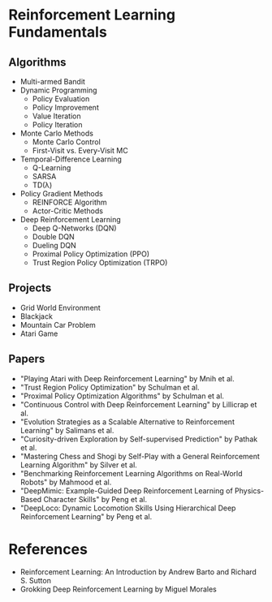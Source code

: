 # Reinforcement Learning Fundamentals

## Algorithms
- Multi-armed Bandit
- Dynamic Programming
  - Policy Evaluation
  - Policy Improvement
  - Value Iteration
  - Policy Iteration
- Monte Carlo Methods
  - Monte Carlo Control
  - First-Visit vs. Every-Visit MC
- Temporal-Difference Learning
  - Q-Learning
  - SARSA
  - TD(λ)
- Policy Gradient Methods
  - REINFORCE Algorithm
  - Actor-Critic Methods
- Deep Reinforcement Learning
  - Deep Q-Networks (DQN)
  - Double DQN
  - Dueling DQN
  - Proximal Policy Optimization (PPO)
  - Trust Region Policy Optimization (TRPO)

## Projects
- Grid World Environment
- Blackjack
- Mountain Car Problem
- Atari Game

## Papers
- "Playing Atari with Deep Reinforcement Learning" by Mnih et al.
- "Trust Region Policy Optimization" by Schulman et al.
- "Proximal Policy Optimization Algorithms" by Schulman et al.
- "Continuous Control with Deep Reinforcement Learning" by Lillicrap et al.
- "Evolution Strategies as a Scalable Alternative to Reinforcement Learning" by Salimans et al.
- "Curiosity-driven Exploration by Self-supervised Prediction" by Pathak et al.
- "Mastering Chess and Shogi by Self-Play with a General Reinforcement Learning Algorithm" by Silver et al.
- "Benchmarking Reinforcement Learning Algorithms on Real-World Robots" by Mahmood et al.
- "DeepMimic: Example-Guided Deep Reinforcement Learning of Physics-Based Character Skills" by Peng et al.
- "DeepLoco: Dynamic Locomotion Skills Using Hierarchical Deep Reinforcement Learning" by Peng et al.

# References
- Reinforcement Learning: An Introduction by Andrew Barto and Richard S. Sutton
- Grokking Deep Reinforcement Learning by Miguel Morales
